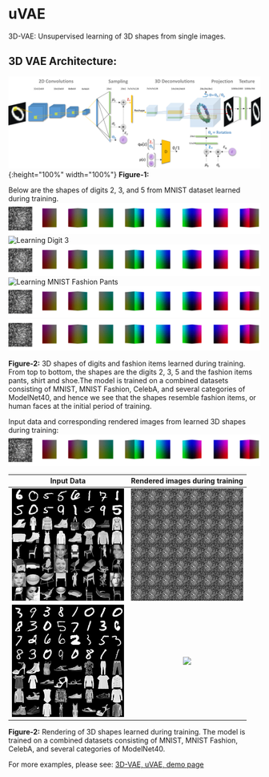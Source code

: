 # uVAE
3D-VAE: Unsupervised learning of 3D shapes from single images. 


## 3D VAE Architecture:
![_config.yml](./architecture/3dvae_architecture.png){:height="100%" width="100%"}
**Figure-1:**


Below are the shapes of digits 2, 3, and 5 from MNIST dataset learned during training.
![Learning Digit 2](./ExampleResults/gif_files_showing_training/Digit_2_during_training.gif)
![Learning Digit 3](./ExampleResults/gif_files_showing_training/Digit_3_during_training.gif)
![Learning Digit 5](./ExampleResults/gif_files_showing_training/Digit_5_during_training.gif)
![Learning MNIST Fashion Pants](./ExampleResults/gif_files_showing_training/MNIST_Fashion_Pants_during_training.gif)
![Learning MNIST Fashion Shirt](./ExampleResults/gif_files_showing_training/MNIST_Fashion_Shirt_during_training.gif)
![Learning MNIST Fashion Shoe](./ExampleResults/gif_files_showing_training/MNIST_Fashion_Shoe_during_training.gif)

**Figure-2:**  3D shapes of digits and fashion items learned during training. From top to bottom, the shapes are the digits 2, 3, 5 and the fashion items pants, shirt and shoe.The model is trained on a combined datasets consisting of MNIST, MNIST Fashion, CelebA, and several categories of ModelNet40, and hence we see that the shapes resemble fashion items, or human faces at the initial period of training.


Input data and corresponding rendered images from learned 3D shapes during training:
![Learning Digit 2](./ExampleResults/gif_files_showing_training/Digit_2_during_training.gif)



|Input Data|Rendered images during training|
|:----------------------:|:--------------------------------:|
| ![](./ExampleResults/rendered_grid1/Corresponding_input_data.png) | ![](./ExampleResults/rendered_grid1/Rendered_Image_Grid_during_training_showing_items_from_all_datasets.gif) |
| ![](./ExampleResults/rendered_grid2/Corresponding_input_data.png) | ![](./ExampleResults/rendered_grid2/Rendered_Image_Grid_during_training_showing_only_MNIST_MNISTFashion_items.gif) |

**Figure-2:** Rendering of 3D shapes learned during training. The model is trained on a combined datasets consisting of MNIST, MNIST Fashion, CelebA, and several categories of ModelNet40.

For more examples, please see: [3D-VAE, uVAE, demo page](https://pilatracu.github.io/3dvae/ "3D-VAE demo page")   
